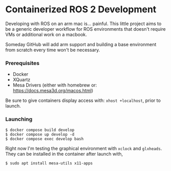# Containerized ROS 2 Development

Developing with ROS on an arm mac is... painful.
This little project aims to be a generic developer workflow for ROS environments that doesn't require VMs or additional work on a macbook.

Someday GitHub will add arm support and building a base environment from scratch every time won't be necessary.

### Prerequisites

- Docker
- XQuartz
- Mesa Drivers (either with homebrew or: https://docs.mesa3d.org/macos.html)

Be sure to give containers display access with: `xhost +localhost`, prior to launch.

### Launching

```
$ docker compose build develop
$ docker compose up develop -d
$ docker compose exec develop bash
```

Right now I'm testing the graphical environment with `xclock` and `glxheads`.
They can be installed in the container after launch with,

```
$ sudo apt install mesa-utils x11-apps
```
